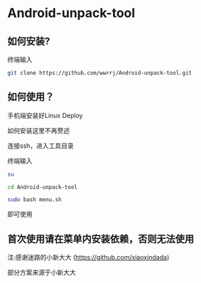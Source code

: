 # Android-unpack-tool
## 如何安装?
终端输入

```bash
git clone https://github.com/wwrrj/Android-unpack-tool.git
```
## 如何使用？
手机端安装好Linux Deploy

如何安装这里不再赘述

连接ssh，进入工具目录

终端输入

```bash
su
```

```bash
cd Android-unpack-tool
```

```bash
sudo bash menu.sh
```

即可使用

## 首次使用请在菜单内安装依赖，否则无法使用
注:感谢迷路的小新大大  (https://github.com/xiaoxindada)

部分方案来源于小新大大

